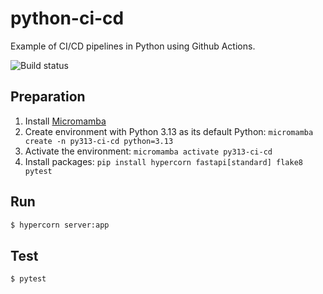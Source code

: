 # python-ci-cd

Example of CI/CD pipelines in Python using Github Actions.

![Build status](https://github.com/oldstager/python-ci-cd/actions/workflows/python-app.yml/badge.svg)

## Preparation

1.  Install [Micromamba](https://mamba.readthedocs.io/en/latest/installation/micromamba-installation.html)
2.  Create environment with Python 3.13 as its default Python: `micromamba create -n py313-ci-cd python=3.13`
3.  Activate the environment: `micromamba activate py313-ci-cd`
4.  Install packages: `pip install hypercorn fastapi[standard] flake8 pytest`

## Run

```bash
$ hypercorn server:app
```

## Test

```bash
$ pytest
```

